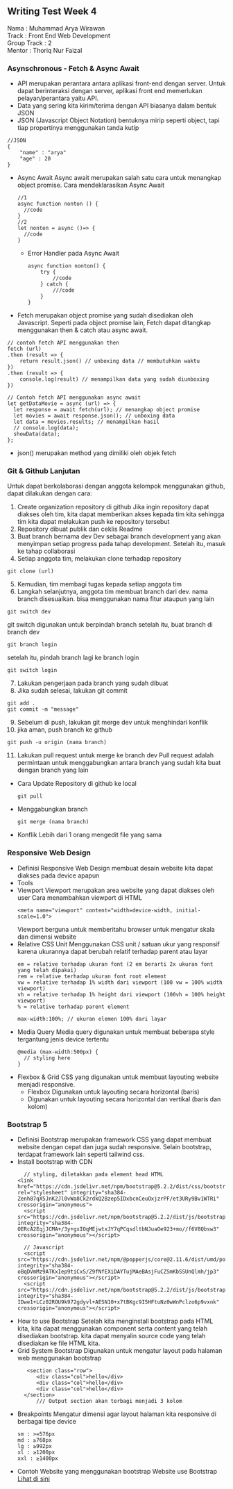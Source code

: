 ## Writing Test Week 4 



Nama : Muhammad Arya Wirawan     
Track : Front End Web Development      
Group Track : 2      
Mentor : Thoriq Nur Faizal      

### Asynschronous - Fetch & Async Await
- API merupakan perantara antara aplikasi front-end dengan server. Untuk dapat berinteraksi dengan server, aplikasi front end memerlukan pelayan/perantara yaitu API.
- Data yang sering kita kirim/terima dengan API biasanya dalam bentuk JSON
- JSON (Javascript Object Notation) bentuknya mirip seperti object, tapi tiap propertinya menggunakan tanda kutip
```
//JSON 
{
    "name" : "arya"
    "age" : 20
}
```
- Async Await
  Async await merupakan salah satu cara untuk menangkap object promise.
  Cara mendeklarasikan Async Await
  ```
  //1
  async function nonton () {
    //code
  }
  //2
  let nonton = async ()=> {
    //code
  }
  ```
  - Error Handler pada Async Await
    ```
    async function nonton() {
        try {
            //code
        } catch {
            ///code
        }
    }
    ```
- Fetch merupakan object promise yang sudah disediakan oleh Javascript. Seperti pada object promise lain, Fetch dapat ditangkap menggunakan then & catch atau async await.  
```
// contoh fetch API menggunakan then
fetch (url)
.then (result => {
    return result.json() // unboxing data // membutuhkan waktu
})
.then (result => {
    console.log(result) // menampilkan data yang sudah diunboxing
})

// Contoh fetch API menggunakan async await
let getDataMovie = async (url) => {
  let response = await fetch(url); // menangkap object promise
  let movies = await response.json(); // unboxing data
  let data = movies.results; // menampilkan hasil
  // console.log(data);
  showData(data);
};
```
- json() merupakan method yang dimiliki oleh objek fetch
### Git & Github Lanjutan
Untuk dapat berkolaborasi dengan anggota kelompok menggunakan github, dapat dilakukan dengan cara:

1. Create organization repository di github
Jika ingin repository dapat diakses oleh tim, kita dapat memberikan akses kepada tim kita sehingga tim kita dapat melakukan push ke repository tersebut
2. Repository dibuat publik dan ceklis Readme
3. Buat branch bernama dev
   Dev sebagai branch development yang akan menyimpan setiap progress pada tahap development.
Setelah itu, masuk ke tahap collaborasi
4. Setiap anggota tim, melakukan clone terhadap repository
```
git clone (url)
```
5. Kemudian, tim membagi tugas kepada setiap anggota tim
6. Langkah selanjutnya, anggota tim membuat branch dari dev. nama branch disesuaikan. bisa menggunakan nama fitur ataupun yang lain
```
git switch dev
```
git switch digunakan untuk berpindah branch
setelah itu, buat branch di branch dev
```
git branch login
```
setelah itu, pindah branch lagi ke branch login
```
git switch login
```
7. Lakukan pengerjaan pada branch yang sudah dibuat
8. Jika sudah selesai, lakukan git commit
```
git add . 
git commit -m "message"
```
9. Sebelum di push, lakukan git merge dev untuk menghindari konflik 
10. jika aman, push branch ke github
```
git push -u origin (nama branch)
```
11. Lakukan pull request untuk merge ke branch dev
    Pull request adalah permintaan untuk menggabungkan antara branch yang sudah kita buat dengan branch yang lain

- Cara Update Repository di github ke local
  ```
  git pull
  ```
- Menggabungkan branch
    ```
    git merge (nama branch)
    ```
- Konflik
  Lebih dari 1 orang mengedit file yang sama
### Responsive Web Design
- Definisi
  Responsive Web Design membuat desain website kita dapat diakses pada device apapun
- Tools
- Viewport
  Viewport merupakan area website yang dapat diakses oleh user
  Cara menambahkan viewport di HTML
  ```
  <meta name="viewport" content="width=device-width, initial-scale=1.0">
  ```
  Viewport berguna untuk memberitahu browser untuk mengatur skala dan dimensi website
- Relative CSS Unit
  Menggunakan CSS unit / satuan ukur yang responsif karena ukurannya dapat berubah relatif terhadap parent atau layar
  ```
  em = relative terhadap ukuran font (2 em berarti 2x ukuran font yang telah dipakai)
  rem = relative terhadap ukuran font root element
  vw = relative terhadap 1% width dari viewport (100 vw = 100% width viewport)
  vh = relative terhadap 1% height dari viewport (100vh = 100% height viewport)
  % = relative terhadap parent element
  ```
  ```
  max-width:100%; // ukuran elemen 100% dari layar
  ```
- Media Query
  Media query digunakan untuk membuat beberapa style tergantung jenis device tertentu
  ```
  @media (max-width:500px) {
    // styling here
  }
  ```
- Flexbox & Grid
  CSS yang digunakan untuk membuat layouting website menjadi responsive.
   - Flexbox 
    Digunakan untuk layouting secara horizontal (baris)
    - Digunakan untuk layouting secara horizontal dan vertikal (baris dan kolom)
### Bootstrap 5
- Definisi
  Bootstrap merupakan framework CSS yang dapat membuat website dengan cepat dan juga sudah responsive. Selain bootstrap, terdapat framework lain seperti tailwind css.
- Install bootstrap with CDN
  ```
    // styling, diletakkan pada element head HTML
  <link href="https://cdn.jsdelivr.net/npm/bootstrap@5.2.2/dist/css/bootstrap.min.css" rel="stylesheet" integrity="sha384-Zenh87qX5JnK2Jl0vWa8Ck2rdkQ2Bzep5IDxbcnCeuOxjzrPF/et3URy9Bv1WTRi" crossorigin="anonymous">
    <script src="https://cdn.jsdelivr.net/npm/bootstrap@5.2.2/dist/js/bootstrap.bundle.min.js" integrity="sha384-OERcA2EqjJCMA+/3y+gxIOqMEjwtxJY7qPCqsdltbNJuaOe923+mo//f6V8Qbsw3" crossorigin="anonymous"></script> 

    // Javascript
    <script src="https://cdn.jsdelivr.net/npm/@popperjs/core@2.11.6/dist/umd/popper.min.js" integrity="sha384-oBqDVmMz9ATKxIep9tiCxS/Z9fNfEXiDAYTujMAeBAsjFuCZSmKbSSUnQlmh/jp3" crossorigin="anonymous"></script>
    <script src="https://cdn.jsdelivr.net/npm/bootstrap@5.2.2/dist/js/bootstrap.min.js" integrity="sha384-IDwe1+LCz02ROU9k972gdyvl+AESN10+x7tBKgc9I5HFtuNz0wWnPclzo6p9vxnk" crossorigin="anonymous"></script>
  ```
- How to use Bootstrap
    Setelah kita menginstall bootstrap pada HTML kita, kita dapat menggunakan component serta content yang telah disediakan bootstrap. kita dapat menyalin source code yang telah disediakan ke file HTML kita.
- Grid System Bootstrap
  Digunakan untuk mengatur layout pada halaman web menggunakan bootstrap
  ```
     <section class="row">
        <div class="col">hello</div>
        <div class="col">hello</div>
        <div class="col">hello</div>
    </section>
        /// Output section akan terbagi menjadi 3 kolom
  ```
- Breakpoints
  Mengatur dimensi agar layout halaman kita responsive di berbagai tipe device
  ```
  sm : >=576px
  md : ≥768px
  lg : ≥992px
  xl : ≥1200px
  xxl : ≥1400px
  ```
- Contoh Website yang menggunakan bootstrap
  Website use Bootstrap [Lihat di sini](https://nonton-lah.netlify.app/)
